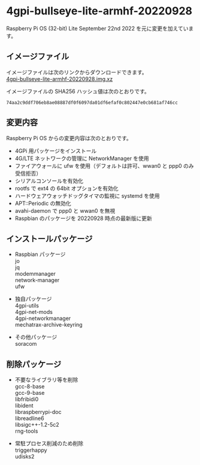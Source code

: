 # 4gpi-bullseye-lite-armhf-20220928
Raspberry Pi OS (32-bit) Lite September 22nd 2022 を元に変更を加えています。

## イメージファイル
イメージファイルは次のリンクからダウンロードできます。  
[4gpi-bullseye-lite-armhf-20220928.img.xz](https://mechatrax.com/data/4gpi/4gpi-bullseye-lite-armhf-20220928.img.xz)  

イメージファイルの SHA256 ハッシュ値は次のとおりです。
```
74aa2c9ddf706eb8ae08887df0f6097da01df6efaf0c802447e0cb681af746cc
```

## 変更内容
Raspberry Pi OS からの変更内容は次のとおりです。
  * 4GPi 用パッケージをインストール
  * 4G/LTE ネットワークの管理に NetworkManager を使用
  * ファイアウォールに ufw を使用（デフォルトは許可、wwan0 と ppp0 のみ受信拒否）
  * シリアルコンソールを有効化
  * rootfs で ext4 の 64bit オプションを有効化
  * ハードウェアウォッチドッグタイマの監視に systemd を使用
  * APT::Periodic の無効化
  * avahi-daemon で ppp0 と wwan0 を無視
  * Raspbian のパッケージを 20220928 時点の最新版に更新

## インストールパッケージ
  * Raspbian パッケージ  
    jo  
    jq  
    modemmanager  
    network-manager  
    ufw

  * 独自パッケージ  
    4gpi-utils  
    4gpi-net-mods  
    4gpi-networkmanager  
    mechatrax-archive-keyring

  * その他パッケージ  
    soracom

## 削除パッケージ  
  * 不要なライブラリ等を削除  
    gcc-8-base  
    gcc-9-base  
    libfribidi0  
    libident  
    libraspberrypi-doc  
    libreadline6  
    libsigc++-1.2-5c2  
    rng-tools
  
  * 常駐プロセス削減のため削除  
    triggerhappy  
    udisks2

